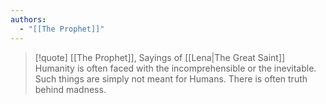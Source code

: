 ```yaml
---
authors:
  - "[[The Prophet]]"
---
```


> [!quote]  [[The Prophet]], Sayings of [[Lena|The Great Saint]]
> Humanity is often faced with the incomprehensible or the inevitable.
> Such things are simply not meant for Humans.
> There is often truth behind madness.
